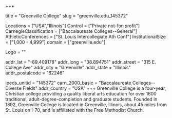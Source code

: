 
+++

title = "Greenville College"
slug = "greenville.edu_145372"

Locations = ["USA","Illinois"]
Control = ["Private not-for-profit"]
CarnegieClassification = ["Baccalaureate Colleges--General"]
AthleticConferences = ["St. Louis Intercollegiate Ath Conf"]
InstitutionalSize = ["1,000 - 4,999"]
domain = ["greenville.edu"]

Logo = ""

addr_lat = "-89.409178"
addr_long = "38.894751"
addr_street = "315 E. College Ave"
addr_city = "Greenville"
addr_state = "Illinois"
addr_postalcode = "62246"

ipeds_unitid = "145372"
carn_2000_basic = "Baccalaureate Colleges--Diverse Fields"
addr_country = "USA"
+++
    Greenville College is a four-year, Christian college providing a quality liberal arts education for over 1600 traditional, adult-degree-completion and graduate students. Founded in 1892, Greenville College is located in Greenville, Illinois, about 45 miles from St. Louis on I-70, and is affiliated with the Free Methodist Church.
